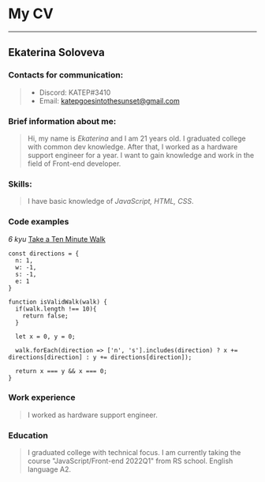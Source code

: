 # My CV
***
## Ekaterina Soloveva

### Contacts for communication: 
> * Discord: KATEP#3410
> * Email: katepgoesintothesunset@gmail.com

### Brief information about me:
> Hi, my name is *Ekaterina* and I am 21 years old. I graduated college with common dev knowledge. After that, I worked as a hardware support engineer for a year. I want to gain knowledge and work in the field of Front-end developer.

### Skills:
> I have basic knowledge of *JavaScript, HTML, CSS*.

### Code examples
 *6 kyu* [Take a Ten Minute Walk](https://www.codewars.com/kata/54da539698b8a2ad76000228)

```
const directions = {
  n: 1,
  w: -1,
  s: -1,
  e: 1
}

function isValidWalk(walk) {
  if(walk.length !== 10){
    return false;
  }
  
  let x = 0, y = 0;
  
  walk.forEach(direction => ['n', 's'].includes(direction) ? x += directions[direction] : y += directions[direction]);
  
  return x === y && x === 0;
}
```

### Work experience
> I worked as hardware support engineer.

### Education
> I graduated college with technical focus. I am currently taking the course "JavaScript/Front-end 2022Q1" from RS school. English language A2.